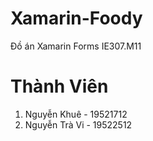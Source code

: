 # Xamarin-Foody
Đồ án Xamarin Forms IE307.M11
# Thành Viên
  1. Nguyễn Khuê - 19521712
  2. Nguyễn Trà Vi - 19522512
